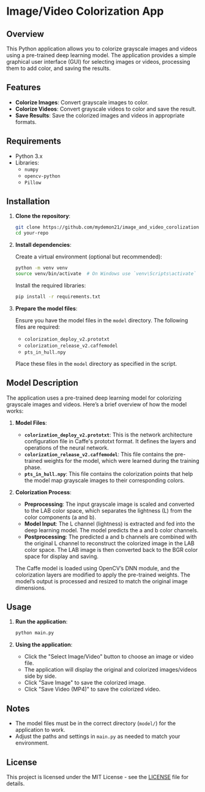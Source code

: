 # Image/Video Colorization App

## Overview

This Python application allows you to colorize grayscale images and videos using a pre-trained deep learning model. The application provides a simple graphical user interface (GUI) for selecting images or videos, processing them to add color, and saving the results.

## Features

- **Colorize Images**: Convert grayscale images to color.
- **Colorize Videos**: Convert grayscale videos to color and save the result.
- **Save Results**: Save the colorized images and videos in appropriate formats.

## Requirements

- Python 3.x
- Libraries:
  - `numpy`
  - `opencv-python`
  - `Pillow`

## Installation

1. **Clone the repository**:

    ```bash
    git clone https://github.com/mydemon21/image_and_video_corolization.git
    cd your-repo
    ```

2. **Install dependencies**:

    Create a virtual environment (optional but recommended):

    ```bash
    python -m venv venv
    source venv/bin/activate  # On Windows use `venv\Scripts\activate`
    ```

    Install the required libraries:

    ```bash
    pip install -r requirements.txt
    ```

3. **Prepare the model files**:

    Ensure you have the model files in the `model` directory. The following files are required:
    
    - `colorization_deploy_v2.prototxt`
    - `colorization_release_v2.caffemodel`
    - `pts_in_hull.npy`

    Place these files in the `model` directory as specified in the script.

## Model Description

The application uses a pre-trained deep learning model for colorizing grayscale images and videos. Here’s a brief overview of how the model works:

1. **Model Files**:
    - **`colorization_deploy_v2.prototxt`**: This is the network architecture configuration file in Caffe's prototxt format. It defines the layers and operations of the neural network.
    - **`colorization_release_v2.caffemodel`**: This file contains the pre-trained weights for the model, which were learned during the training phase.
    - **`pts_in_hull.npy`**: This file contains the colorization points that help the model map grayscale images to their corresponding colors.

2. **Colorization Process**:
    - **Preprocessing**: The input grayscale image is scaled and converted to the LAB color space, which separates the lightness (L) from the color components (a and b).
    - **Model Input**: The L channel (lightness) is extracted and fed into the deep learning model. The model predicts the a and b color channels.
    - **Postprocessing**: The predicted a and b channels are combined with the original L channel to reconstruct the colorized image in the LAB color space. The LAB image is then converted back to the BGR color space for display and saving.

    The Caffe model is loaded using OpenCV’s DNN module, and the colorization layers are modified to apply the pre-trained weights. The model’s output is processed and resized to match the original image dimensions.

## Usage

1. **Run the application**:

    ```bash
    python main.py
    ```

2. **Using the application**:
   - Click the "Select Image/Video" button to choose an image or video file.
   - The application will display the original and colorized images/videos side by side.
   - Click "Save Image" to save the colorized image.
   - Click "Save Video (MP4)" to save the colorized video.

## Notes

- The model files must be in the correct directory (`model/`) for the application to work.
- Adjust the paths and settings in `main.py` as needed to match your environment.

## License

This project is licensed under the MIT License - see the [LICENSE](LICENSE) file for details.
